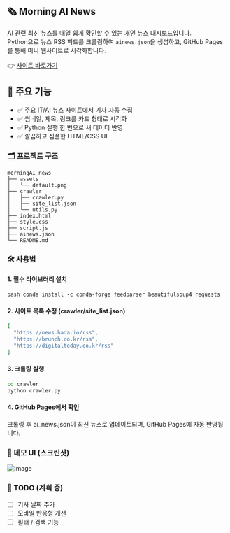## 🗞️ Morning AI News

AI 관련 최신 뉴스를 매일 쉽게 확인할 수 있는 개인 뉴스 대시보드입니다.  
Python으로 뉴스 RSS 피드를 크롤링하여 `ainews.json`을 생성하고, GitHub Pages를 통해 미니 웹사이트로 시각화합니다.


👉 [사이트 바로가기](https://skayeri.github.io/morningAI_news/)



## 🧠 주요 기능

- ✅ 주요 IT/AI 뉴스 사이트에서 기사 자동 수집
- ✅ 썸네일, 제목, 링크를 카드 형태로 시각화
- ✅ Python 실행 한 번으로 새 데이터 반영
- ✅ 깔끔하고 심플한 HTML/CSS UI


### 🗂️ 프로젝트 구조

```
morningAI_news
├── assets
│   └── default.png
├── crawler
│   ├── crawler.py
│   ├── site_list.json
│   └── utils.py
├── index.html
├── style.css
├── script.js
├── ainews.json
└── README.md
```


### 🛠️ 사용법

#### 1. 필수 라이브러리 설치

```bash conda install -c conda-forge feedparser beautifulsoup4 requests```


#### 2. 사이트 목록 수정 (crawler/site_list.json)
```json
[
  "https://news.hada.io/rss",
  "https://brunch.co.kr/rss",
  "https://digitaltoday.co.kr/rss"
]
```


#### 3. 크롤링 실행
```bash
cd crawler
python crawler.py
```


#### 4. GitHub Pages에서 확인
크롤링 후 ai_news.json이 최신 뉴스로 업데이트되며,
GitHub Pages에 자동 반영됩니다.


### 🎨 데모 UI (스크린샷)

![image](https://github.com/user-attachments/assets/5a7b9802-dac5-4b36-8c50-e575300ed957)

### 📌 TODO (계획 중)
- [ ] 기사 날짜 추가
- [ ] 모바일 반응형 개선
- [ ] 필터 / 검색 기능
